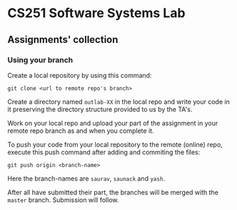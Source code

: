 # CS251 Software Systems Lab
## Assignments' collection
### Using your branch
Create a local repository by using this command:
```
git clone <url to remote repo's branch>
```
Create a directory named `outlab-XX` in the local repo and write your code in it preserving the directory structure provided to us by the TA's.

Work on your local repo and upload your part of the assignment in your remote repo branch as and when you complete it.

To push your code from your local repository to the remote (online) repo, execute this push command after adding and commiting the files:
```
git push origin <branch-name>
```
Here the branch-names are `saurav`, `saunack` and `yash`.

After all have submitted their part, the branches will be merged with the `master` branch. Submission will follow.

